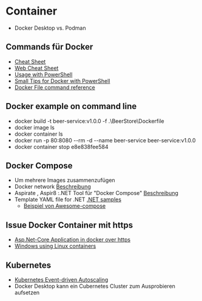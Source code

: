 # Container
- Docker Desktop vs. Podman

## Commands für Docker
- [Cheat Sheet](https://docs.docker.com/get-started/docker_cheatsheet.pdf)
- [Web Cheat Sheet](https://www.geeksforgeeks.org/docker-cheat-sheet/)
- [Usage with PowerShell](https://forums.docker.com/t/execute-docker-run-through-powershell-script/86705)
- [Small Tips for Docker with PowerShell](https://thenewandshiny.com/small-tips-for-docker/)
- [Docker File command reference](https://docs.docker.com/reference/dockerfile/#from)

## Docker example on command line
-  docker build -t beer-service:v1.0.0 -f .\BeerStore\Dockerfile 
- docker image ls
- docker container ls
- docker run -p 80:8080 --rm -d --name beer-service beer-service:v1.0.0
- docker container stop e8e838fee584

## Docker Compose
- Um mehrere Images zusammenzufügen
- Docker network [Beschreibung](https://docs.docker.com/engine/network/)
- Aspirate , Aspir8 :.NET Tool für "Docker Compose" [Beschreibung](https://medium.com/@josephsims1/aspire-aspi8-deploy-microservices-effortlessly-with-cli-no-docker-or-yaml-needed-f30b58443107)
- Template YAML file for .NET [.NET samples](https://docs.docker.com/reference/samples/dotnet/)
  - [Beispiel von Awesome-compose](https://github.com/docker/awesome-compose/tree/18f59bdb09ecf520dd5758fbf90dec314baec545/nginx-aspnet-mysql)

## Issue Docker Container mit https
- [Asp.Net-Core Application in docker over https](https://stackoverflow.com/questions/60724704/asp-net-core-application-in-docker-over-https)
- [Windows using Linux containers](https://learn.microsoft.com/en-us/aspnet/core/security/docker-https?view=aspnetcore-3.1)

## Kubernetes
- [Kubernetes Event-driven Autoscaling](https://keda.sh/)
- Docker Desktop kann ein Cubernetes Cluster zum Ausprobieren aufsetzen
